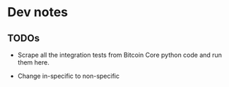 # Dev notes

## TODOs

- Scrape all the integration tests from Bitcoin Core python code and
  run them here.

- Change in-specific to non-specific

